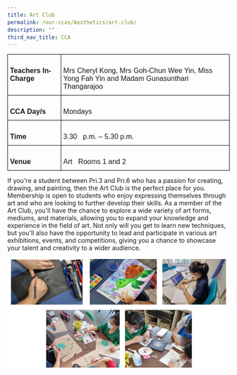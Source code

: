 ```yaml
---
title: Art Club
permalink: /our-ccas/Aesthetics/art-club/
description: ""
third_nav_title: CCA
---
```

<style type="text/css">
.tg  {border-collapse:collapse;border-spacing:0;}
.tg td{border-color:black;border-style:solid;border-width:1px;font-family:Arial, sans-serif;font-size:14px;
  overflow:hidden;padding:10px 5px;word-break:normal;}
.tg th{border-color:black;border-style:solid;border-width:1px;font-family:Arial, sans-serif;font-size:14px;
  font-weight:normal;overflow:hidden;padding:10px 5px;word-break:normal;}
.tg .tg-x5q1{font-size:16px;text-align:left;vertical-align:top}
.tg .tg-vox4{font-size:16px;font-weight:bold;text-align:left;vertical-align:top}
</style>
<table class="tg">
<thead>
  <tr>
    <th class="tg-vox4">&nbsp;&nbsp;&nbsp;<br>Teachers In-Charge&nbsp;&nbsp;&nbsp;</th>
    <th class="tg-x5q1">   <br>Mrs Cheryl Kong, Mrs Goh-Chun Wee Yin, Miss Yong Fah Yin and Madam Gunasunthari Thangarajoo   </th>
  </tr>
</thead>
<tbody>
  <tr>
    <td class="tg-vox4">&nbsp;&nbsp;&nbsp;<br>CCA Day/s&nbsp;&nbsp;&nbsp;</td>
    <td class="tg-x5q1">&nbsp;&nbsp;&nbsp;<br>Mondays&nbsp;&nbsp;&nbsp;</td>
  </tr>
  <tr>
    <td class="tg-vox4">&nbsp;&nbsp;&nbsp;<br>Time&nbsp;&nbsp;&nbsp;</td>
    <td class="tg-x5q1">&nbsp;&nbsp;&nbsp;<br>3.30&nbsp;&nbsp;&nbsp;p.m. – 5.30 p.m.&nbsp;&nbsp;&nbsp;</td>
  </tr>
  <tr>
    <td class="tg-vox4">&nbsp;&nbsp;&nbsp;<br>Venue&nbsp;&nbsp;&nbsp;</td>
    <td class="tg-x5q1">&nbsp;&nbsp;&nbsp;<br>Art&nbsp;&nbsp;&nbsp;Rooms 1 and 2&nbsp;&nbsp;&nbsp;</td>
  </tr>
</tbody>
</table>
	
If you're a student between Pri.3 and Pri.6 who has a passion for creating, drawing, and painting, then the Art Club is the perfect place for you. Membership is open to students who enjoy expressing themselves through art and who are looking to further develop their skills. As a member of the Art Club, you'll have the chance to explore a wide variety of art forms, mediums, and materials, allowing you to expand your knowledge and experience in the field of art. Not only will you get to learn new techniques, but you'll also have the opportunity to lead and participate in various art exhibitions, events, and competitions, giving you a chance to showcase your talent and creativity to a wider audience.

![](/images/Art%20(1).png)